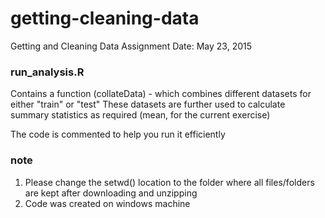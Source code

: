 # getting-cleaning-data
Getting and Cleaning Data Assignment
Date: May 23, 2015

### run_analysis.R
Contains a function (collateData) - which combines different datasets for either "train" or "test"
These datasets are further used to calculate summary statistics as required (mean, for the current exercise)

The code is commented to help you run it efficiently

### note
1. Please change the setwd() location to the folder where all files/folders are kept after downloading and unzipping
2. Code was created on windows machine



